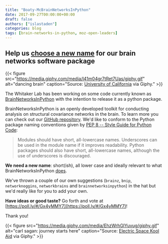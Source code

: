 ```yaml
---
title: "Boaty-McBrainNetworksInPython"
date: 2017-09-27T00:00:00+00:00
draft: false
authors: ["islastaden"]
categories: blog
tags: [brain-networks-in-python, moz-open-leaders]
---
```


## Help us [choose a new name](https://poll.ly/#/Gx4yMMY7) for our brain networks software package

{{< figure src="https://media.giphy.com/media/l41m04gr7tRet7Uas/giphy.gif" alt="dancing brain" caption="Source: [University of California](http://ucresearch.tumblr.com/post/42378715856/the-grateful-brain-uclas-alex-korb-takes-a-look) via Giphy." >}}

The Whitaker Lab has been working on some code currently known as [BrainNetworksInPython](https://github.com/WhitakerLab/BrainNetworksInPython) with the intention to release it as a python package.

BrainNetworksInPython is an openly developed toolkit for conducting analysis on structural covariance networks in the brain. To learn more you can check out our [GitHub repository](https://github.com/WhitakerLab/BrainNetworksInPython).
We'd like to conform to the Python package naming conventions given by [PEP 8 -- Style Guide for Python Code](https://www.python.org/dev/peps/pep-0008/#package-and-module-names):

> Modules should have short, all-lowercase names. Underscores can be used in the module name if it improves readability. Python packages should also have short, all-lowercase names, although the use of underscores is discouraged.

**We need a new name**: short(ish), all lower case and ideally relevant to what BrainNetworksInPython [does](https://github.com/WhitakerLab/BrainNetworksInPython/blob/master/README.md).

We've thrown a couple of our own suggestions (`brainz`, `bnip`, `networknoggins`, `networkbrains` and `brainnetworksinpython`) in the hat but we'd really like for you to add your own.

**Have ideas or good taste?** Go forth and vote at [https://poll.ly/#/Gx4yMMY7](https://poll.ly/#/Gx4yMMY7)!

Thank you!

{{< figure src="https://media.giphy.com/media/EhzWrhGlYuvug/giphy.gif" alt="carl sagan: journey starts here" caption="Source: [Electric Space Kool Aid](http://electricspacekoolaid.tumblr.com/post/53993308420) via Giphy." >}}
